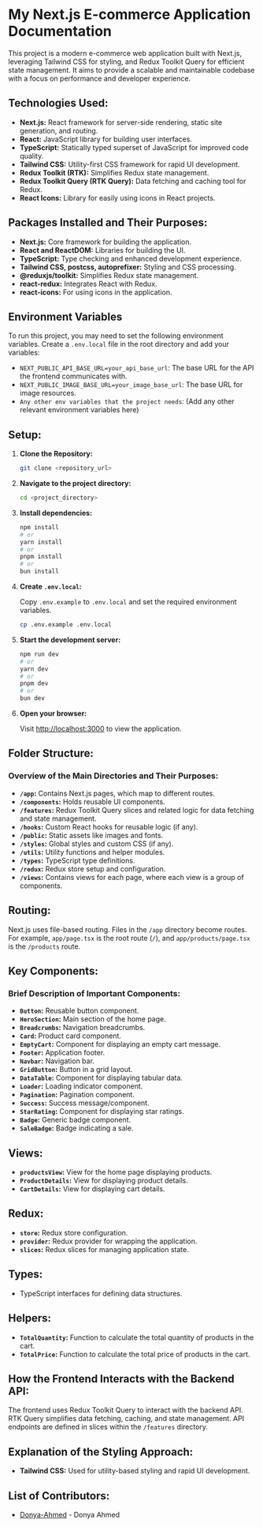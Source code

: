 # My Next.js E-commerce Application Documentation

This project is a modern e-commerce web application built with Next.js, leveraging Tailwind CSS for styling, and Redux Toolkit Query for efficient state management. It aims to provide a scalable and maintainable codebase with a focus on performance and developer experience.

## Technologies Used:

-   **Next.js:** React framework for server-side rendering, static site generation, and routing.
-   **React:** JavaScript library for building user interfaces.
-   **TypeScript:** Statically typed superset of JavaScript for improved code quality.
-   **Tailwind CSS:** Utility-first CSS framework for rapid UI development.
-   **Redux Toolkit (RTK):** Simplifies Redux state management.
-   **Redux Toolkit Query (RTK Query):** Data fetching and caching tool for Redux.
-   **React Icons:** Library for easily using icons in React projects.

## Packages Installed and Their Purposes:

-   **Next.js:** Core framework for building the application.
-   **React and ReactDOM:** Libraries for building the UI.
-   **TypeScript:** Type checking and enhanced development experience.
-   **Tailwind CSS, postcss, autoprefixer:** Styling and CSS processing.
-   **@reduxjs/toolkit:** Simplifies Redux state management.
-   **react-redux:** Integrates React with Redux.
-   **react-icons:** For using icons in the application.

## Environment Variables

To run this project, you may need to set the following environment variables. Create a `.env.local` file in the root directory and add your variables:

-   `NEXT_PUBLIC_API_BASE_URL=your_api_base_url`: The base URL for the API the frontend communicates with.
-   `NEXT_PUBLIC_IMAGE_BASE_URL=your_image_base_url`: The base URL for image resources.
-   `Any other env variables that the project needs`: (Add any other relevant environment variables here)

## Setup:

1.  **Clone the Repository:**

    ```bash
    git clone <repository_url>
    ```

2.  **Navigate to the project directory:**

    ```bash
    cd <project_directory>
    ```

3.  **Install dependencies:**

    ```bash
    npm install
    # or
    yarn install
    # or
    pnpm install
    # or
    bun install
    ```

4.  **Create `.env.local`:**

    Copy `.env.example` to `.env.local` and set the required environment variables.

    ```bash
    cp .env.example .env.local
    ```

5.  **Start the development server:**

    ```bash
    npm run dev
    # or
    yarn dev
    # or
    pnpm dev
    # or
    bun dev
    ```

6.  **Open your browser:**

    Visit [http://localhost:3000](http://localhost:3000) to view the application.

## Folder Structure:

### Overview of the Main Directories and Their Purposes:

-   **`/app`:** Contains Next.js pages, which map to different routes.
-   **`/components`:** Holds reusable UI components.
-   **`/features`:** Redux Toolkit Query slices and related logic for data fetching and state management.
-   **`/hooks`:** Custom React hooks for reusable logic (if any).
-   **`/public`:** Static assets like images and fonts.
-   **`/styles`:** Global styles and custom CSS (if any).
-   **`/utils`:** Utility functions and helper modules.
-   **`/types`:** TypeScript type definitions.
-   **`/redux`:** Redux store setup and configuration.
-   **`/views`:** Contains views for each page, where each view is a group of components.

## Routing:

Next.js uses file-based routing. Files in the `/app` directory become routes. For example, `app/page.tsx` is the root route (`/`), and `app/products/page.tsx` is the `/products` route.

## Key Components:

### Brief Description of Important Components:

-   **`Button`:** Reusable button component.
-   **`HeroSection`:** Main section of the home page.
-   **`Breadcrumbs`:** Navigation breadcrumbs.
-   **`Card`:** Product card component.
-   **`EmptyCart`:** Component for displaying an empty cart message.
-   **`Footer`:** Application footer.
-   **`Navbar`:** Navigation bar.
-   **`GridButton`:** Button in a grid layout.
-   **`DataTable`:** Component for displaying tabular data.
-   **`Loader`:** Loading indicator component.
-   **`Pagination`:** Pagination component.
-   **`Success`:** Success message/component.
-   **`StarRating`:** Component for displaying star ratings.
-   **`Badge`:** Generic badge component.
-   **`SaleBadge`:** Badge indicating a sale.

## Views:

-   **`productsView`:** View for the home page displaying products.
-   **`ProductDetails`:** View for displaying product details.
-   **`CartDetails`:** View for displaying cart details.

## Redux:

-   **`store`:** Redux store configuration.
-   **`provider`:** Redux provider for wrapping the application.
-   **`slices`:** Redux slices for managing application state.

## Types:

-   TypeScript interfaces for defining data structures.

## Helpers:

-   **`TotalQuantity`:** Function to calculate the total quantity of products in the cart.
-   **`TotalPrice`:** Function to calculate the total price of products in the cart.

## How the Frontend Interacts with the Backend API:

The frontend uses Redux Toolkit Query to interact with the backend API. RTK Query simplifies data fetching, caching, and state management. API endpoints are defined in slices within the `/features` directory.

## Explanation of the Styling Approach:

-   **Tailwind CSS:** Used for utility-based styling and rapid UI development.

## List of Contributors:

- [Donya-Ahmed](https://github.com/Donya-Ahmed) - Donya Ahmed
